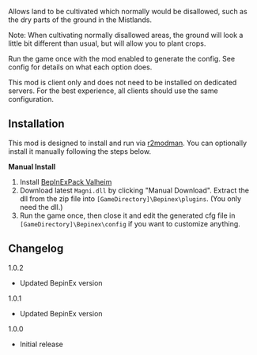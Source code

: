 Allows land to be cultivated which normally would be disallowed, such as the dry parts of the ground in the Mistlands.

Note: When cultivating normally disallowed areas, the ground will look a little bit different than usual, but will allow you to plant crops.

Run the game once with the mod enabled to generate the config. See config for details on what each option does.

This mod is client only and does not need to be installed on dedicated servers. For the best experience, all clients should use the same configuration.

## Installation
This mod is designed to install and run via [r2modman](https://thunderstore.io/package/ebkr/r2modman/). You can optionally install it manually following the steps below.

**Manual Install**
1. Install [BepInExPack Valheim](https://valheim.thunderstore.io/package/denikson/BepInExPack_Valheim/)
2. Download latest ``Magni.dll`` by clicking "Manual Download". Extract the dll from the zip file into ``[GameDirectory]\Bepinex\plugins``. (You only need the dll.)
3. Run the game once, then close it and edit the generated cfg file in ``[GameDirectory]\Bepinex\config`` if you want to customize anything.

## Changelog
1.0.2

* Updated BepinEx version

1.0.1

* Updated BepinEx version

1.0.0

* Initial release
